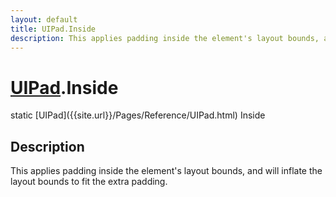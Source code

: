 ```yaml
---
layout: default
title: UIPad.Inside
description: This applies padding inside the element's layout bounds, and will inflate the layout bounds to fit the extra padding.
---
```

# [UIPad]({{site.url}}/Pages/Reference/UIPad.html).Inside

<div class='signature' markdown='1'>
static [UIPad]({{site.url}}/Pages/Reference/UIPad.html) Inside
</div>

## Description
This applies padding inside the element's layout bounds,
and will inflate the layout bounds to fit the extra padding.

